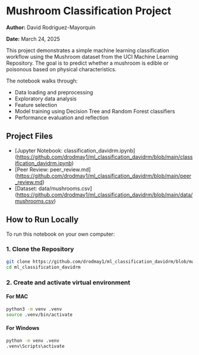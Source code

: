 # Mushroom Classification Project

**Author:** David Rodriguez-Mayorquin

**Date:** March 24, 2025

This project demonstrates a simple machine learning classification workflow using the Mushroom dataset from the UCI Machine Learning Repository. The goal is to predict whether a mushroom is edible or poisonous based on physical characteristics.

The notebook walks through:
- Data loading and preprocessing
- Exploratory data analysis
- Feature selection
- Model training using Decision Tree and Random Forest classifiers
- Performance evaluation and reflection

## Project Files

- [Jupyter Notebook: classification_davidrm.ipynb] (https://github.com/drodmay1/ml_classification_davidrm/blob/main/classification_davidrm.ipynb)
- [Peer Review: peer_review.md] (https://github.com/drodmay1/ml_classification_davidrm/blob/main/peer_review.md)
- [Dataset: data/mushrooms.csv] (https://github.com/drodmay1/ml_classification_davidrm/blob/main/data/mushrooms.csv)

## How to Run Locally

To run this notebook on your own computer:

### 1. Clone the Repository

```bash
git clone https://github.com/drodmay1/ml_classification_davidrm/blob/main/classification_davidrm.ipynb
cd ml_classification_davidrm
```

### 2. Create and activate virtual environment

#### For MAC
```bash
python3 -m venv .venv
source .venv/bin/activate
```

#### For Windows
```bash
python -m venv .venv
.venv\Scripts\activate
```


